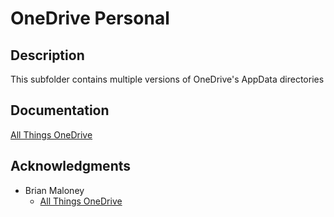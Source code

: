 # OneDrive Personal

## Description

This subfolder contains multiple versions of OneDrive's AppData directories

## Documentation

[All Things OneDrive](https://malwaremaloney.blogspot.com/p/all-things-onedrive.html)

## Acknowledgments

* Brian Maloney
    * [All Things OneDrive](https://malwaremaloney.blogspot.com/p/all-things-onedrive.html)
